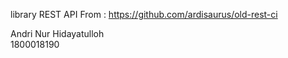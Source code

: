 library REST API From : https://github.com/ardisaurus/old-rest-ci

Andri Nur Hidayatulloh <br/>
1800018190 <br/>
